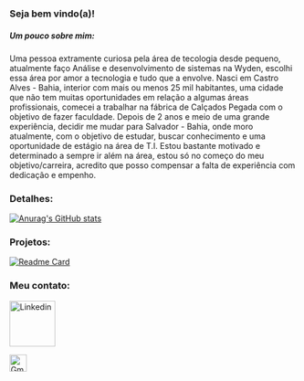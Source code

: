 ### Seja bem vindo(a)! 


##### Um pouco sobre mim:
Uma pessoa extramente curiosa pela área de tecologia desde pequeno, atualmente faço Análise e desenvolvimento de sistemas na Wyden, escolhi essa área por amor a tecnologia e tudo que a envolve. Nasci em Castro Alves - Bahia, interior com mais ou menos 25 mil habitantes, uma cidade que não tem muitas oportunidades em relação a algumas áreas profissionais, comecei a trabalhar na fábrica de Calçados Pegada com o objetivo de fazer faculdade. Depois de 2 anos e meio de uma grande experiência, decidir me mudar para Salvador - Bahia, onde moro atualmente, com o objetivo de estudar, buscar conhecimento e uma oportunidade de estágio na área de T.I. Estou bastante motivado e determinado a sempre ir além na área, estou só no começo do meu objetivo/carreira, acredito que posso compensar a falta de experiência com dedicação e empenho.

### Detalhes:

[![Anurag's GitHub stats](https://github-readme-stats.vercel.app/api?username=theusbarross&theme=github_dark&show_icons=true)](https://github.com/anuraghazra/github-readme-stats)

### Projetos:

[![Readme Card](https://github-readme-stats.vercel.app/api/pin/?username=theusbarross&repo=Project-Tik-Tok-Clone&theme=github_dark)](https://github.com/anuraghazra/github-readme-stats)

### Meu contato:

[<img src='https://logospng.org/download/linkedin/logo-linkedin-256.png' alt='Linkedin' height='80'>](https://www.linkedin.com/in/matheus-barros-9497a8242/) 

[<img src='https://cdn.icon-icons.com/icons2/2530/PNG/512/gmail_button_icon_151848.png' alt='Gmail' height='30'>](matheus.fonsecadeoliveirabarro@gmail.com)
